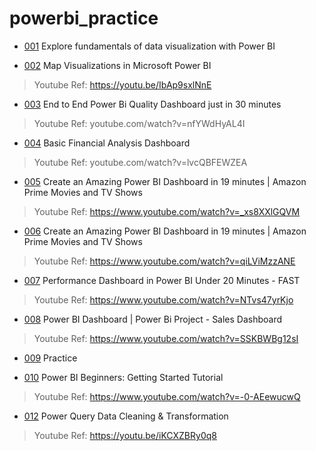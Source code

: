 # powerbi_practice

- [001](/001/info.md) Explore fundamentals of data visualization with Power BI

- [002](/002/info.md) Map Visualizations in Microsoft Power BI

> Youtube Ref: https://youtu.be/IbAp9sxlNnE

- [003](/003/info.md) End to End Power Bi Quality Dashboard just in 30 minutes

> Youtube Ref: youtube.com/watch?v=nfYWdHyAL4I

- [004](/004/info.md) Basic Financial Analysis Dashboard

> Youtube Ref: youtube.com/watch?v=lvcQBFEWZEA

- [005](/005/info.md) Create an Amazing Power BI Dashboard in 19 minutes | Amazon Prime Movies and TV Shows

> Youtube Ref: https://www.youtube.com/watch?v=_xs8XXlGQVM

- [006](/006/info.md) Create an Amazing Power BI Dashboard in 19 minutes | Amazon Prime Movies and TV Shows

> Youtube Ref: https://www.youtube.com/watch?v=qiLViMzzANE

- [007](/007/info.md) Performance Dashboard in Power BI Under 20 Minutes - FAST

> Youtube Ref: https://www.youtube.com/watch?v=NTvs47yrKjo

- [008](/008/info.md) Power BI Dashboard | Power Bi Project - Sales Dashboard

> Youtube Ref: https://www.youtube.com/watch?v=SSKBWBg12sI

- [009](/009/info.md) Practice

- [010](/010/info.md) Power BI Beginners: Getting Started Tutorial

> Youtube Ref: https://www.youtube.com/watch?v=-0-AEewucwQ

- [012](/012/info.md) Power Query Data Cleaning & Transformation

> Youtube Ref: https://youtu.be/iKCXZBRy0q8
